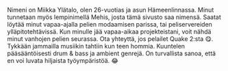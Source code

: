 Nimeni on Miikka Ylätalo, olen 26-vuotias ja asun Hämeenlinnassa. Minut tunnetaan myös lempinimellä Mehis, josta tämä sivusto saa nimensä. Saatat löytää minut vapaa-ajalla pelien modaamisen parissa, tai peliservereiden ylläpitotehtävissä. Kun minulle jää vapaa-aikaa projekteistani, voit nähdä minut vanhojen pelien seurassa. Ota yhteyttä, jos pelailet Quake 2:sta 😋. Tykkään jammailla musiikin tahtiin kun teen hommia. Kuuntelen pääsääntöisesti drum & bass ja ambient genrejä. On turvallista sanoa, että en voi luvata hiljaista työympäristöä. 😂
